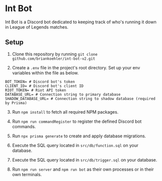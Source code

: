 # Int Bot

Int Bot is a Discord bot dedicated to keeping track of who's running it down in League of Legends matches.

## Setup

1. Clone this repository by running `git clone github.com/briankoehler/int-bot-v2.git`

2. Create a `.env` file in the project's root directory. Set up your env variables within the file as below.
```env
BOT_TOKEN= # Discord bot's token
CLIENT_ID= # Discord bot's client ID
RIOT_TOKEN= # Riot API token
DATABASE_URL= # Connection string to primary database
SHADOW_DATABASE_URL= # Connection string to shadow database (required by Prisma)
```

3. Run `npm install` to fetch all required NPM packages.

4. Run `npm run commandRegister` to register the defined Discord bot commands.

5. Run `npx prisma generate` to create and apply database migrations.

5. Execute the SQL query located in `src/db/function.sql` on your database.

6. Execute the SQL query located in `src/db/trigger.sql` on your database.

7. Run `npm run server` and `npm run bot` as their own processes or in their own terminals.
